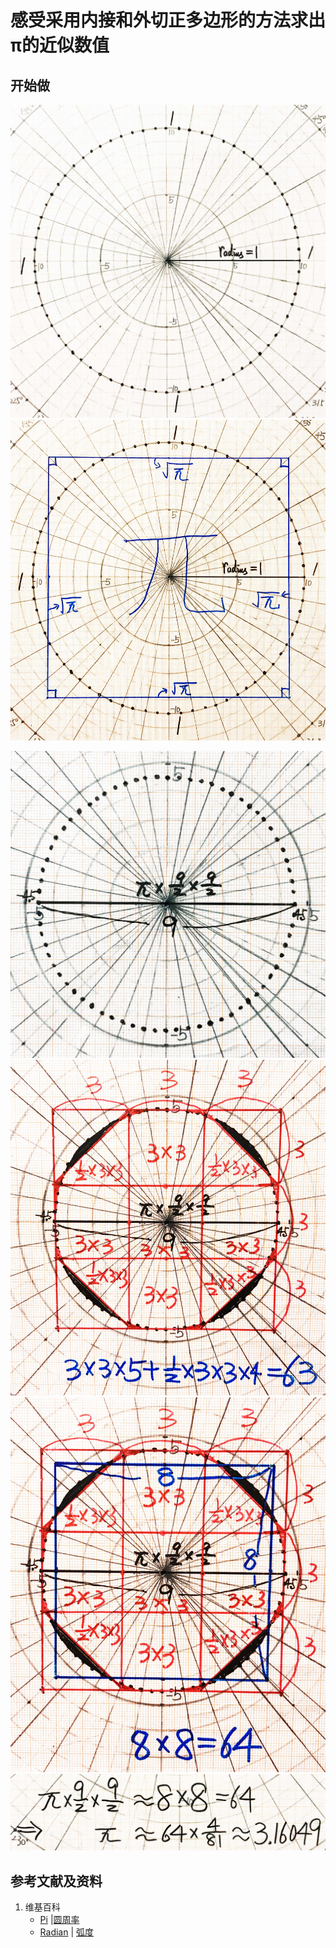 ﻿# 感受采用内接和外切正多边形的方法求出π的近似数值

## 开始做

![](/images/欧几里得几何/圆周率和三角函数/感受采用内接和外切正多边形的方法求出π的近似数值/1a1.jpg)
![](/images/欧几里得几何/圆周率和三角函数/感受采用内接和外切正多边形的方法求出π的近似数值/1a2.jpg)

![](/images/欧几里得几何/圆周率和三角函数/感受采用内接和外切正多边形的方法求出π的近似数值/2a1.jpg)
![](/images/欧几里得几何/圆周率和三角函数/感受采用内接和外切正多边形的方法求出π的近似数值/2a2.jpg)
![](/images/欧几里得几何/圆周率和三角函数/感受采用内接和外切正多边形的方法求出π的近似数值/2a3.jpg)
![](/images/欧几里得几何/圆周率和三角函数/感受采用内接和外切正多边形的方法求出π的近似数值/2a4.jpg)

## 参考文献及资料

1. 维基百科
	- [Pi](https://en.wikipedia.org/wiki/Pi) |[圆周率](https://zh.wikipedia.org/wiki/%E5%9C%93%E5%91%A8%E7%8E%87) 
	- [Radian](https://en.wikipedia.org/wiki/Radian) | [弧度](https://zh.wikipedia.org/wiki/%E5%BC%A7%E5%BA%A6) 

